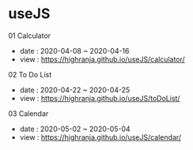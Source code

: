 # useJS

01 Calculator 
  - date : 2020-04-08 ~ 2020-04-16
  - view : https://highranja.github.io/useJS/calculator/

02 To Do List 
  - date : 2020-04-22 ~ 2020-04-25
  - view : https://highranja.github.io/useJS/toDoList/

03 Calendar
  - date : 2020-05-02 ~ 2020-05-04
  - view : https://highranja.github.io/useJS/calendar/
